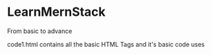 # LearnMernStack
From basic to advance

code1.html contains all the basic HTML Tags and it's basic code uses
